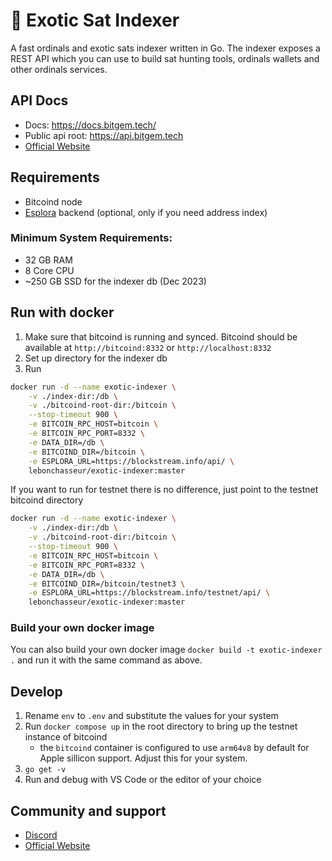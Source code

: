 # 🌴 Exotic Sat Indexer 

A fast ordinals and exotic sats indexer written in Go. The indexer exposes a REST API which you can use to build sat hunting tools, ordinals wallets and other ordinals services.

## API Docs
- Docs: https://docs.bitgem.tech/
- Public api root: https://api.bitgem.tech
- [Official Website](https://bitgem.tech/)

## Requirements
- Bitcoind node
- [Esplora](https://github.com/Blockstream/esplora) backend (optional, only if you need address index)

### Minimum System Requirements:
- 32 GB RAM
- 8 Core CPU
- ~250 GB SSD for the indexer db (Dec 2023)

## Run with docker
1. Make sure that bitcoind is running and synced. Bitcoind should be available at `http://bitcoind:8332` or `http://localhost:8332`
2. Set up directory for the indexer db
3. Run
```bash
docker run -d --name exotic-indexer \
    -v ./index-dir:/db \
    -v ./bitcoind-root-dir:/bitcoin \
    --stop-timeout 900 \
    -e BITCOIN_RPC_HOST=bitcoin \
    -e BITCOIN_RPC_PORT=8332 \
    -e DATA_DIR=/db \
    -e BITCOIND_DIR=/bitcoin \
    -e ESPLORA_URL=https://blockstream.info/api/ \
    lebonchasseur/exotic-indexer:master
```

If you want to run for testnet there is no difference, just point to the testnet bitcoind directory
```bash
docker run -d --name exotic-indexer \
    -v ./index-dir:/db \
    -v ./bitcoind-root-dir:/bitcoin \
    --stop-timeout 900 \
    -e BITCOIN_RPC_HOST=bitcoin \
    -e BITCOIN_RPC_PORT=8332 \
    -e DATA_DIR=/db \
    -e BITCOIND_DIR=/bitcoin/testnet3 \
    -e ESPLORA_URL=https://blockstream.info/testnet/api/ \
    lebonchasseur/exotic-indexer:master
```
### Build your own docker image
You can also build your own docker image `docker build -t exotic-indexer .` and run it with the same command as above.

## Develop
1. Rename `env` to `.env` and substitute the values for your system
2. Run `docker compose up` in the root directory to bring up the testnet instance of bitcoind
   - the `bitcoind` container is configured to use `arm64v8` by default for Apple sillicon support. Adjust this for your system.
3. `go get -v`
4. Run and debug with VS Code or the editor of your choice

## Community and support
- [Discord](https://discord.gg/STgzjMnkhT)
- [Official Website](https://bitgem.tech/)
